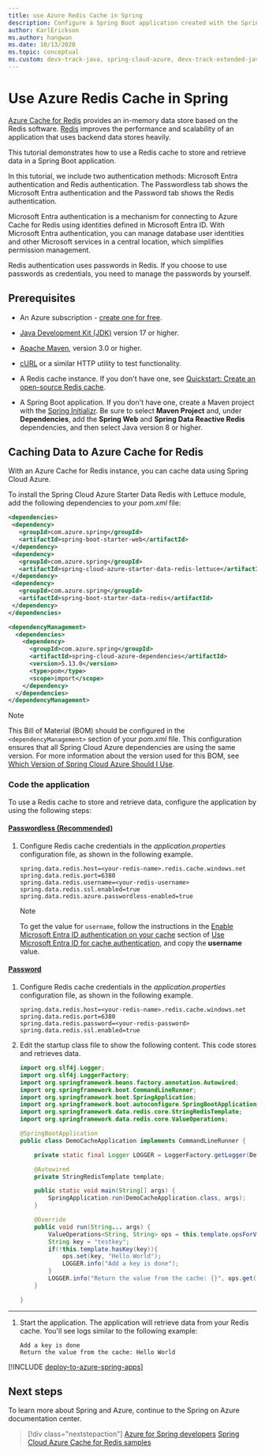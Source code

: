 ```yaml
---
title: use Azure Redis Cache in Spring
description: Configure a Spring Boot application created with the Spring Initializr to use the Redis in the cloud with Azure Cache for Redis.
author: KarlErickson
ms.author: hangwan
ms.date: 10/13/2020
ms.topic: conceptual
ms.custom: devx-track-java, spring-cloud-azure, devx-track-extended-java
---
```


# Use Azure Redis Cache in Spring

[Azure Cache for Redis](/azure/azure-cache-for-redis/) provides an in-memory data store based on the Redis software. [Redis](https://redis.io/) improves the performance and scalability of an application that uses backend data stores heavily.

This tutorial demonstrates how to use a Redis cache to store and retrieve data in a Spring Boot application.

In this tutorial, we include two authentication methods: Microsoft Entra authentication and Redis authentication. The Passwordless tab shows the Microsoft Entra authentication and the Password tab shows the Redis authentication.

Microsoft Entra authentication is a mechanism for connecting to Azure Cache for Redis using identities defined in Microsoft Entra ID. With Microsoft Entra authentication, you can manage database user identities and other Microsoft services in a central location, which simplifies permission management.

Redis authentication uses passwords in Redis. If you choose to use passwords as credentials, you need to manage the passwords by yourself.

## Prerequisites

- An Azure subscription - [create one for free](https://azure.microsoft.com/free/).

- [Java Development Kit (JDK)](/java/azure/jdk/) version 17 or higher.

- [Apache Maven](http://maven.apache.org/), version 3.0 or higher.

- [cURL](https://curl.se/) or a similar HTTP utility to test functionality.

- A Redis cache instance. If you don't have one, see [Quickstart: Create an open-source Redis cache](/azure/azure-cache-for-redis/quickstart-create-redis).

- A Spring Boot application. If you don't have one, create a Maven project with the [Spring Initializr](https://start.spring.io/). Be sure to select **Maven Project** and, under **Dependencies**, add the **Spring Web**  and **Spring Data Reactive Redis** dependencies, and then select Java version 8 or higher.

## Caching Data to Azure Cache for Redis

With an Azure Cache for Redis instance, you can cache data using Spring Cloud Azure.

To install the Spring Cloud Azure Starter Data Redis with Lettuce module, add the following dependencies to your *pom.xml* file:

  ```xml
  <dependencies>
   <dependency>
     <groupId>com.azure.spring</groupId>
     <artifactId>spring-boot-starter-web</artifactId>
   </dependency>
   <dependency>
     <groupId>com.azure.spring</groupId>
     <artifactId>spring-cloud-azure-starter-data-redis-lettuce</artifactId>
   </dependency>
   <dependency>
     <groupId>com.azure.spring</groupId>
     <artifactId>spring-boot-starter-data-redis</artifactId>
   </dependency>
  </dependencies>

  <dependencyManagement>
    <dependencies>
      <dependency>
        <groupId>com.azure.spring</groupId>
        <artifactId>spring-cloud-azure-dependencies</artifactId>
        <version>5.13.0</version>
        <type>pom</type>
        <scope>import</scope>
      </dependency>
    </dependencies>
  </dependencyManagement>
  ```

  > [!NOTE]
  > This Bill of Material (BOM) should be configured in the `<dependencyManagement>` section of your *pom.xml* file. This configuration ensures that all Spring Cloud Azure dependencies are using the same version. For more information about the version used for this BOM, see [Which Version of Spring Cloud Azure Should I Use](https://github.com/Azure/azure-sdk-for-java/wiki/Spring-Versions-Mapping#which-version-of-spring-cloud-azure-should-i-use).

### Code the application

To use a Redis cache to store and retrieve data, configure the application by using the following steps:

#### [Passwordless (Recommended)](#tab/passwordless)

1. Configure Redis cache credentials in the *application.properties* configuration file, as shown in the following example.

   ```properties
   spring.data.redis.host=<your-redis-name>.redis.cache.windows.net
   spring.data.redis.port=6380
   spring.data.redis.username=<your-redis-username>
   spring.data.redis.ssl.enabled=true
   spring.data.redis.azure.passwordless-enabled=true
   ```

   > [!NOTE]
   > To get the value for `username`, follow the instructions in the [Enable Microsoft Entra ID authentication on your cache](/azure/azure-cache-for-redis/cache-azure-active-directory-for-authentication#enable-microsoft-entra-id-authentication-on-your-cache) section of [Use Microsoft Entra ID for cache authentication](/azure/azure-cache-for-redis/cache-azure-active-directory-for-authentication), and copy the **username** value.

#### [Password](#tab/Password)

1. Configure Redis cache credentials in the *application.properties* configuration file, as shown in the following example.

   ```properties
   spring.data.redis.host=<your-redis-name>.redis.cache.windows.net
   spring.data.redis.port=6380
   spring.data.redis.password=<your-redis-password>
   spring.data.redis.ssl.enabled=true
   ```

1. Edit the startup class file to show the following content. This code stores and retrieves data.

   ```java
   import org.slf4j.Logger;
   import org.slf4j.LoggerFactory;
   import org.springframework.beans.factory.annotation.Autowired;
   import org.springframework.boot.CommandLineRunner;
   import org.springframework.boot.SpringApplication;
   import org.springframework.boot.autoconfigure.SpringBootApplication;
   import org.springframework.data.redis.core.StringRedisTemplate;
   import org.springframework.data.redis.core.ValueOperations;

   @SpringBootApplication
   public class DemoCacheApplication implements CommandLineRunner {

       private static final Logger LOGGER = LoggerFactory.getLogger(DemoCacheApplication.class);

       @Autowired
       private StringRedisTemplate template;

       public static void main(String[] args) {
           SpringApplication.run(DemoCacheApplication.class, args);
       }

       @Override
       public void run(String... args) {
           ValueOperations<String, String> ops = this.template.opsForValue();
           String key = "testkey";
           if(!this.template.hasKey(key)){
               ops.set(key, "Hello World");
               LOGGER.info("Add a key is done");
           }
           LOGGER.info("Return the value from the cache: {}", ops.get(key));
       }

   }
   ```

---

1. Start the application. The application will retrieve data from your Redis cache. You'll see logs similar to the following example:

   ```output
   Add a key is done
   Return the value from the cache: Hello World
   ```

[!INCLUDE [deploy-to-azure-spring-apps](includes/deploy-to-azure-spring-apps.md)]

## Next steps

To learn more about Spring and Azure, continue to the Spring on Azure documentation center.

> [!div class="nextstepaction"]
> [Azure for Spring developers](../spring/index.yml)
> [Spring Cloud Azure Cache for Redis samples](https://github.com/Azure-Samples/azure-spring-boot-samples/tree/main/cache)
